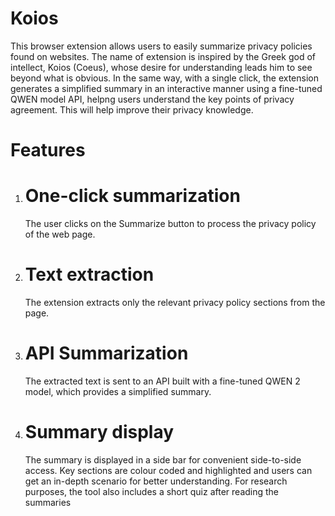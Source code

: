 # Koios
This browser extension allows users to easily summarize privacy policies found on websites. The name of extension is inspired by the Greek god of intellect, Koios (Coeus), whose desire for understanding leads him to see beyond what is obvious. In the same way, with a single click, the extension generates a simplified summary in an interactive manner using a fine-tuned QWEN model API, helpng users understand the key points of privacy agreement. This will help improve their privacy knowledge.

# Features
1. # One-click summarization
   The user clicks on the Summarize button to process the privacy policy of the web page.

2. # Text extraction
   The extension extracts only the relevant privacy policy sections from the page.

3. # API Summarization
   The extracted text is sent to an API built with a fine-tuned QWEN 2 model, which provides a simplified summary.

4. # Summary display
   The summary is displayed in a side bar for convenient side-to-side access. Key sections are colour coded and highlighted and users can get an in-depth scenario for better understanding. For research purposes, the tool also includes a short quiz after reading the summaries
